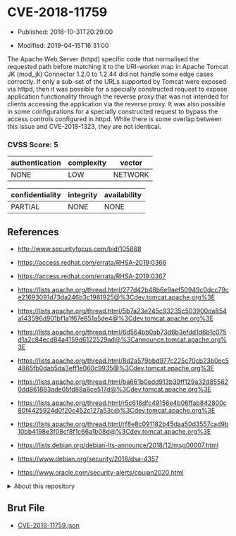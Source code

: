 # CVE-2018-11759

- Published: 2018-10-31T20:29:00

- Modified: 2019-04-15T16:31:00

The Apache Web Server (httpd) specific code that normalised the requested path before matching it to the URI-worker map in Apache Tomcat JK (mod_jk) Connector 1.2.0 to 1.2.44 did not handle some edge cases correctly. If only a sub-set of the URLs supported by Tomcat were exposed via httpd, then it was possible for a specially constructed request to expose application functionality through the reverse proxy that was not intended for clients accessing the application via the reverse proxy. It was also possible in some configurations for a specially constructed request to bypass the access controls configured in httpd. While there is some overlap between this issue and CVE-2018-1323, they are not identical.

### CVSS Score: **5**

| authentication | complexity | vector |
| --- | --- | --- |
| NONE | LOW | NETWORK |

| confidentiality | integrity | availability |
| --- | --- | --- |
| PARTIAL | NONE | NONE |

## References

* http://www.securityfocus.com/bid/105888

* https://access.redhat.com/errata/RHSA-2019:0366

* https://access.redhat.com/errata/RHSA-2019:0367

* https://lists.apache.org/thread.html/277d42b48b6e9aef50949c0dcc79ce21693091d73da246b3c1981925@%3Cdev.tomcat.apache.org%3E

* https://lists.apache.org/thread.html/5b7a23e245c93235c503900da854a143596d901bf1a1f67e851a5de4@%3Cdev.tomcat.apache.org%3E

* https://lists.apache.org/thread.html/6d564bb0ab73d6b3efdd1d6b1c075d1a2c84ecd84a4159d6122529ad@%3Cannounce.tomcat.apache.org%3E

* https://lists.apache.org/thread.html/8d2a579bbd977c225c70cb23b0ec54865fb0dab5da3eff1e060c9935@%3Cdev.tomcat.apache.org%3E

* https://lists.apache.org/thread.html/ba661b0edd913b39ff129a32d855620dd861883ade05fd88a8ce517d@%3Cdev.tomcat.apache.org%3E

* https://lists.apache.org/thread.html/r5c616dfc49156e4b06ffab842800c80f4425924d0f20c452c127a53c@%3Cdev.tomcat.apache.org%3E

* https://lists.apache.org/thread.html/rf8e8c091182b45daa50d3557cad9b10bb4198e3f08cf8f1c66a1b08d@%3Cdev.tomcat.apache.org%3E

* https://lists.debian.org/debian-lts-announce/2018/12/msg00007.html

* https://www.debian.org/security/2018/dsa-4357

* https://www.oracle.com/security-alerts/cpujan2020.html

<details>
<summary>About this repository</summary> 

  This repository is part of the project [Live Hack CVE](https://github.com/Live-Hack-CVE). Main website can be found [www.live-hack.org](https://www.live-hack.org) 
  
  Made by [Sn0wAlice](https://github.com/Sn0wAlice) for the people that care about security and need to have a feed of the latest CVEs. Hope you enjoy it, don't forget to star the repo and follow me on [Twitter](https://twitter.com/Sn0wAlice) and [Github](https://github.com/Sn0wAlice). And that is my [personnal website](https://www.alice-snow.me/)

  - [Home Page](https://github.com/Live-Hack-CVE)
  - [Framework](https://github.com/Live-Hack-CVE/cve-framework)
  - [CVE database](https://github.com/Live-Hack-CVE/full_database)
  - [Changelog](https://github.com/Live-Hack-CVE/Changelog)
</details>

## Brut File

* [CVE-2018-11759.json](https://raw.githubusercontent.com/Live-Hack-CVE/full_database/main/cves/2018/CVE-2018-11759.json)

